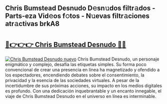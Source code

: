 ## Chris Bumstead Desnudo D𝚎sn𝚞dos filtr𝚊dos - Parts-eza Vid𝚎os f𝚘tos - N𝚞evas filtr𝚊ciones atr𝚊ctivas brkA8

# <h2><a href="http://mbayie.tromn.icu/?c=Chris+Bumstead+Desnudo">🔗👉👉👉 Chris Bumstead Desnudo 🔗🔗</a></h2>

[![Chris Bumstead Desnudo nuevo](https://i.imgur.com/pEAQMta.gif)](http://mbayie.tromn.icu/?c=Chris+Bumstead+Desnudo)
Chris Bumstead Desnudo, un personaje enigmático y complejo, desafía las etiquetas simples. Su forma poco convencional de crear una presencia en línea ha magnetizado y ofendido a los espectadores, encendiendo debates sobre el consentimiento, la privacidad y la esencia de las sociedades virtuales. A pesar de la incertidumbre de sus próximas acciones, su impacto en los medios digitales es profundo. Con una dedicación inquebrantable y un encanto innegable, el viaje de Chris Bumstead Desnudo en el universo en línea es interminable.
